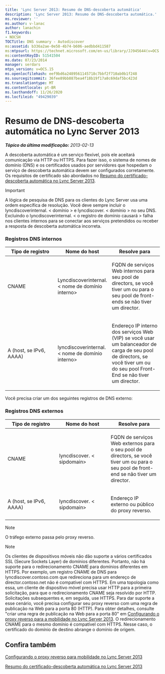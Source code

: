 ```yaml
---
title: 'Lync Server 2013: Resumo de DNS-descoberta automática'
description: 'Lync Server 2013: Resumo de DNS-descoberta automática.'
ms.reviewer: ''
ms.author: v-lanac
author: lanachin
f1.keywords:
- NOCSH
TOCTitle: DNS summary - Autodiscover
ms:assetid: b336a2ae-0e58-4b74-b606-aedbbd411587
ms:mtpsurl: https://technet.microsoft.com/en-us/library/JJ945644(v=OCS.15)
ms:contentKeyID: 51541504
ms.date: 07/23/2014
manager: serdars
mtps_version: v=OCS.15
ms.openlocfilehash: eef9bd6a2489561145718c7bbf2f710ab0b1f248
ms.sourcegitcommit: 36fee89bb887bea4f18b19f17a8c69daf5bc423d
ms.translationtype: MT
ms.contentlocale: pt-BR
ms.lasthandoff: 11/26/2020
ms.locfileid: "49429039"
---
```

# <a name="dns-summary---autodiscover-in-lync-server-2013"></a>Resumo de DNS-descoberta automática no Lync Server 2013

<div data-xmlns="http://www.w3.org/1999/xhtml">

<div class="topic" data-xmlns="http://www.w3.org/1999/xhtml" data-msxsl="urn:schemas-microsoft-com:xslt" data-cs="https://msdn.microsoft.com/">

<div data-asp="https://msdn2.microsoft.com/asp">



</div>

<div id="mainSection">

<div id="mainBody">

<span> </span>

_**Tópico da última modificação:** 2013-02-13_

A descoberta automática é um serviço flexível, pois ele aceitará comunicação via HTTP ou HTTPS. Para fazer isso, o sistema de nomes de domínio (DNS) e os certificados usados por servidores que hospedam o serviço de descoberta automática devem ser configurados corretamente. Os requisitos de certificado são abordados no [Resumo do certificado-descoberta automática no Lync Server 2013](lync-server-2013-certificate-summary-autodiscover.md).

<div>


> [!IMPORTANT]  
> A lógica de pesquisa de DNS para os clientes do Lync Server usa uma ordem específica de resolução. Você deve sempre incluir o lyncdiscoverinternal. &lt; domínio &gt; e lyncdiscover. &lt; domínio &gt; no seu DNS. Excluindo o lyncdiscoverinternal. &lt; o registro de domínio causará &gt; falha nos clientes internos para se conectar aos serviços pretendidos ou receber a resposta de descoberta automática incorreta.



</div>

### <a name="internal-dns-records"></a>Registros DNS internos

<table>
<colgroup>
<col style="width: 33%" />
<col style="width: 33%" />
<col style="width: 33%" />
</colgroup>
<thead>
<tr class="header">
<th>Tipo de registro</th>
<th>Nome do host</th>
<th>Resolve para</th>
</tr>
</thead>
<tbody>
<tr class="odd">
<td><p>CNAME</p></td>
<td><p>Lyncdiscoverinternal. &lt; nome de domínio interno&gt;</p></td>
<td><p>FQDN de serviços Web internos para seu pool de directors, se você tiver um ou para o seu pool de front-ends se não tiver um director.</p></td>
</tr>
<tr class="even">
<td><p>A (host, se IPv6, AAAA)</p></td>
<td><p>lyncdiscoverinternal. &lt; nome de domínio interno&gt;</p></td>
<td><p>Endereço IP interno dos serviços Web (VIP) se você usar um balanceador de carga de seu pool de directors, se você tiver um ou do seu pool Front-End se não tiver um director.</p></td>
</tr>
</tbody>
</table>


Você precisa criar um dos seguintes registros de DNS externo:

### <a name="external-dns-records"></a>Registros DNS externos

<table>
<colgroup>
<col style="width: 33%" />
<col style="width: 33%" />
<col style="width: 33%" />
</colgroup>
<thead>
<tr class="header">
<th>Tipo de registro</th>
<th>Nome do host</th>
<th>Resolve para</th>
</tr>
</thead>
<tbody>
<tr class="odd">
<td><p>CNAME</p></td>
<td><p>lyncdiscover. &lt; sipdomain&gt;</p></td>
<td><p>FQDN de serviços Web externos para o seu pool de directors, se você tiver um ou para o seu pool de front-end se não tiver um director.</p></td>
</tr>
<tr class="even">
<td><p>A (host, se IPv6, AAAA)</p></td>
<td><p>lyncdiscover. &lt; sipdomain&gt;</p></td>
<td><p>Endereço IP externo ou público do proxy reverso.</p></td>
</tr>
</tbody>
</table>


<div>


> [!NOTE]  
> O tráfego externo passa pelo proxy reverso.



</div>

<div>


> [!NOTE]  
> Os clientes de dispositivos móveis não dão suporte a vários certificados SSL (Secure Sockets Layer) de domínios diferentes. Portanto, não há suporte para o redirecionamento CNAME para domínios diferentes em HTTPS. Por exemplo, um registro CNAME de DNS para lyncdiscover.contoso.com que redireciona para um endereço de director.contoso.net não é compatível com HTTPS. Em uma topologia como essa, um cliente de dispositivo móvel precisa usar HTTP para a primeira solicitação, para que o redirecionamento CNAME seja resolvido por HTTP. Solicitações subsequentes e, em seguida, use HTTPS. Para dar suporte a esse cenário, você precisa configurar seu proxy reverso com uma regra de publicação na Web para a porta 80 (HTTP). Para obter detalhes, consulte "criar uma regra de publicação na Web para a porta 80" em <A href="lync-server-2013-configuring-the-reverse-proxy-for-mobility.md">Configurando o proxy reverso para a mobilidade no Lync Server 2013</A>. O redirecionamento CNAME para o mesmo domínio é compatível com HTTPS. Nesse caso, o certificado do domínio de destino abrange o domínio de origem.



</div>

<div>

## <a name="see-also"></a>Confira também


[Configurando o proxy reverso para mobilidade no Lync Server 2013](lync-server-2013-configuring-the-reverse-proxy-for-mobility.md)  


[Resumo do certificado-descoberta automática no Lync Server 2013](lync-server-2013-certificate-summary-autodiscover.md)  
  

</div>

</div>

<span> </span>

</div>

</div>

</div>

